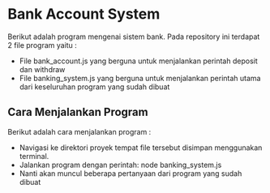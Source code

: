 
# Bank Account System

Berikut adalah program mengenai sistem bank. Pada repository ini terdapat 2 file program yaitu :
- File bank_account.js yang berguna untuk menjalankan perintah deposit dan withdraw
- File banking_system.js yang berguna untuk menjalankan perintah utama dari keseluruhan program yang sudah dibuat


## Cara Menjalankan Program

Berikut adalah cara menjalankan program :

- Navigasi ke direktori proyek tempat file tersebut disimpan menggunakan terminal.
- Jalankan program dengan perintah: node banking_system.js
- Nanti akan muncul beberapa pertanyaan dari program yang sudah dibuat


